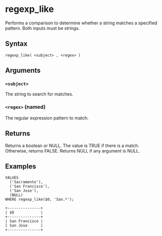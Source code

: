 # regexp_like

Performs a comparison to determine whether a string matches a specified pattern. Both inputs must be strings.

## Syntax

```scopeql
regexp_like( <subject> , <regex> )
```

## Arguments

### `<subject>`

The string to search for matches.

### `<regex>` (named)

The regular expression pattern to match.

## Returns

Returns a boolean or NULL. The value is TRUE if there is a match. Otherwise, returns FALSE. Returns NULL if any argument is NULL.

## Examples

```scopeql
VALUES
  ('Sacramento'),
  ('San Francisco'),
  ('San Jose'),
  (NULL)
WHERE regexp_like($0, 'San.*');
```

```
+---------------+
| $0            |
+---------------+
| San Francisco |
| San Jose      |
+---------------+
```
